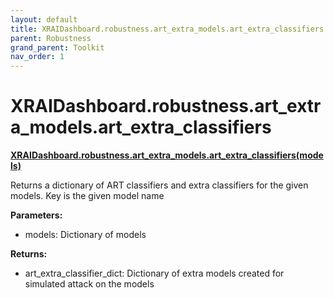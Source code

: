 ```yaml
---
layout: default
title: XRAIDashboard.robustness.art_extra_models.art_extra_classifiers
parent: Robustness
grand_parent: Toolkit
nav_order: 1
---
```


# XRAIDashboard.robustness.art_extra_models.art_extra_classifiers
**[XRAIDashboard.robustness.art_extra_models.art_extra_classifiers(models)](https://github.com/gaberamolete/XRAIDashboard/blob/main/robustness/art_extra_models.py)**

    
Returns a dictionary of ART classifiers and extra classifiers for the given models. Key is the given model name


**Parameters:**
- models: Dictionary of models

**Returns:**
- art_extra_classifier_dict: Dictionary of extra models created for simulated attack on the models
